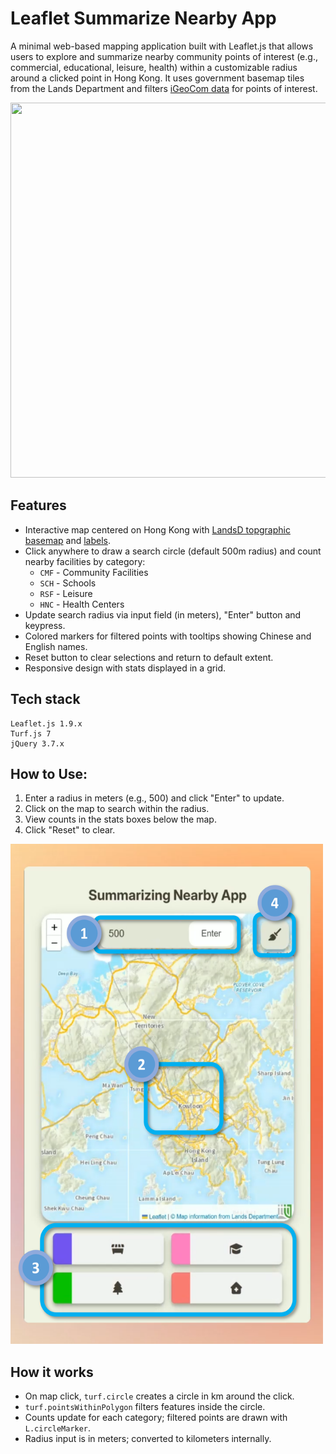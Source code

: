 # Leaflet Summarize Nearby App
A minimal web-based mapping application built with Leaflet.js that allows users to explore and summarize nearby community points of interest (e.g., commercial, educational, leisure, health) within a customizable radius around a clicked point in Hong Kong. It uses government basemap tiles from the Lands Department and filters [iGeoCom data](https://portal.csdi.gov.hk/geoportal/?lang=en&datasetId=landsd_rcd_1637225500507_48341) for points of interest.

<a href="https://stevecwlau.github.io/summarize-nearby-app/">
  <img src="assets/demo.gif" width="800" height="600"/>
</a>

## Features
- Interactive map centered on Hong Kong with [LandsD topgraphic basemap](https://portal.csdi.gov.hk/csdi-webpage/apidoc/TopographicMapAPI) and [labels](https://portal.csdi.gov.hk/csdi-webpage/apidoc/MapLabelAPI).
- Click anywhere to draw a search circle (default 500m radius) and count nearby facilities by category:
  - `CMF` - Community Facilities
  - `SCH` - Schools
  - `RSF` - Leisure
  - `HNC` - Health Centers
- Update search radius via input field (in meters), "Enter" button and keypress.
- Colored markers for filtered points with tooltips showing Chinese and English names.
- Reset button to clear selections and return to default extent.
- Responsive design with stats displayed in a grid.

## Tech stack
    Leaflet.js 1.9.x
    Turf.js 7
    jQuery 3.7.x

## How to Use:
1. Enter a radius in meters (e.g., 500) and click "Enter" to update.
2. Click on the map to search within the radius.
3. View counts in the stats boxes below the map.
4. Click "Reset" to clear.

<img src="assets/how_to.png" width="500" height="800"/>

## How it works
- On map click, `turf.circle` creates a circle in km around the click.
- `turf.pointsWithinPolygon` filters features inside the circle.
- Counts update for each category; filtered points are drawn with `L.circleMarker`.
- Radius input is in meters; converted to kilometers internally.

